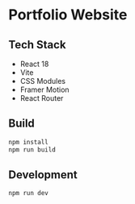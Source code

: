 # Portfolio Website

## Tech Stack

- React 18
- Vite
- CSS Modules
- Framer Motion
- React Router

## Build

```bash
npm install
npm run build
```

## Development

```bash
npm run dev
```

